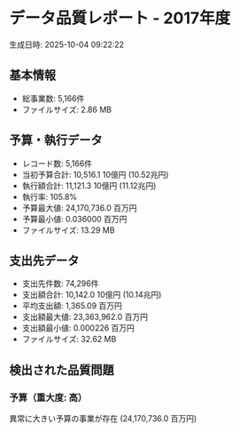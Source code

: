 # データ品質レポート - 2017年度

生成日時: 2025-10-04 09:22:22

## 基本情報

- 総事業数: 5,166件
- ファイルサイズ: 2.86 MB

## 予算・執行データ

- レコード数: 5,166件
- 当初予算合計: 10,516.1 10億円 (10.52兆円)
- 執行額合計: 11,121.3 10億円 (11.12兆円)
- 執行率: 105.8%
- 予算最大値: 24,170,736.0 百万円
- 予算最小値: 0.036000 百万円
- ファイルサイズ: 13.29 MB

## 支出先データ

- 支出先件数: 74,296件
- 支出額合計: 10,142.0 10億円 (10.14兆円)
- 平均支出額: 1,365.09 百万円
- 支出額最大値: 23,363,962.0 百万円
- 支出額最小値: 0.000226 百万円
- ファイルサイズ: 32.62 MB

## 検出された品質問題

### 予算（重大度: 高）
異常に大きい予算の事業が存在 (24,170,736.0 百万円)

